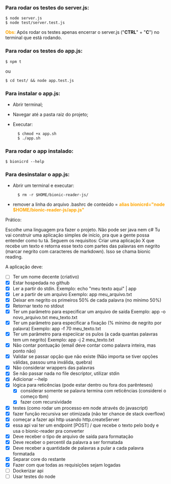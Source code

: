 ### Para rodar os testes do server.js:
    $ node server.js
    $ node test/server.test.js

<span style="color:orange">**Obs:**</span> Após rodar os testes apenas encerrar o server.js ("**CTRL**" + "**C**") no terminal que está rodando.

### Para rodar os testes do app.js:
    $ npm t

ou

    $ cd test/ && node app.test.js

### Para instalar o app.js:
- Abrir terminal;
- Navegar até a pasta raiz do projeto;
- Executar:
    
        $ chmod +x app.sh
        $ ./app.sh

### Para rodar o app instalado:
    $ bionicrd --help
    
### Para desinstalar o app.js:
- Abrir um terminal e executar:
        
        $ rm -r $HOME/bionic-reader-js/
        
- remover a linha do arquivo .bashrc de conteúdo = <span style="color:orange">**alias bionicrd="node $HOME/bionic-reader-js/app.js"**</span>




Prático:

Escolhe uma linguagem pra fazer o projeto. Não pode ser java nem c#
Tu vai construir uma aplicação simples de início, pra que a gente possa entender como tu tá. Seguem os requisitos:
Criar uma aplicação X que recebe um texto e retorna esse texto com partes das palavras em negrito (marcar negrito com caracteres de markdown). Isso se chama bionic reading.

A aplicação deve:

- [ ] Ter um nome decente (criativo)
- [x] Estar hospedada no github
- [x] Ler a partir do stdin.
    Exemplo: echo "meu texto aqui" | app
- [x] Ler a partir de um arquivo
    Exemplo: app meu_arquivo.txt
- [x] Deixar em negrito os primeiros 50% de cada palavra (no mínimo 50%)
- [x] Retornar texto no stdout
- [x] Ter um parâmetro para especificar um arquivo de saída
    Exemplo: app -o novo_arquivo.txt meu_texto.txt
- [x] Ter um parâmetro para especificar a fixação (% mínimo de negrito por palavra)
    Exemplo: app -f 70 meu_texto.txt
- [x] Ter um parâmetro para especiicar os pulos (a cada quantas palavras tem um negrito)
    Exemplo: app -j 2 meu_texto.txt
- [x] Não contar pontuação (email deve contar como palavra inteira, mas ponto não)
- [x] Validar se passar opção que não existe (Não importa se tiver opções válidas, passou uma inválida, quebra)
- [x] Não considerar wrappers das palavras
- [x] Se não passar nada no file descriptor, utilizar stdin
- [x] Adicionar --help
- [x] lógica para reticências (pode estar dentro ou fora dos parênteses)
    - [x] considerar somente se palavra termina com reticências (considerei o começo tbm)
    - [x] fazer com recursividade
- [x] testes (como rodar um processo em node através do javascript)
- [x] fazer função recursiva ser otimizada (não ter chance de stack overflow)
- [x] começar a fazer api http usando http.createServer
- [x] essa api vai ter um endpoint [POST] / que recebe o texto pelo body e usa o bionic-reader pra converter
- [x] Deve receber o tipo de arquivo de saída para formatação
- [x] Deve receber o percentil da palavra a ser formatada
- [x] Deve receber a quantidade de palavras a pular a cada palavra formatada
- [x] Separar core do restante
- [x] Fazer com que todas as requisições sejam logadas
- [ ] Dockerizar api
- [ ] Usar testes do node